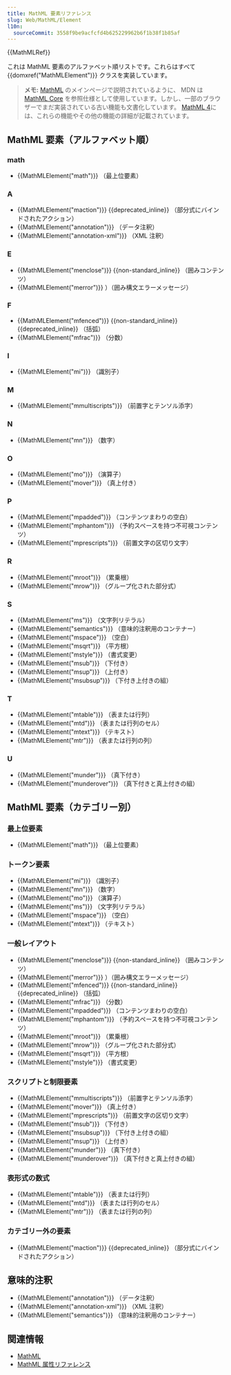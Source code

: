 ```yaml
---
title: MathML 要素リファレンス
slug: Web/MathML/Element
l10n:
  sourceCommit: 3558f9be9acfcfd4b625229962b6f1b38f1b85af
---
```


{{MathMLRef}}

これは MathML 要素のアルファベット順リストです。これらはすべて {{domxref("MathMLElement")}} クラスを実装しています。

> **メモ:** [MathML](/ja/docs/Web/MathML) のメインページで説明されているように、 MDN は [MathML Core](https://w3c.github.io/mathml-core/) を参照仕様として使用しています。しかし、一部のブラウザーでまだ実装されている古い機能も文書化しています。 [MathML 4](https://w3c.github.io/mathml/)には、これらの機能やその他の機能の詳細が記載されています。

## MathML 要素（アルファベット順）

### math

- {{MathMLElement("math")}} （最上位要素）

### A

- {{MathMLElement("maction")}} {{deprecated_inline}} （部分式にバインドされたアクション）
- {{MathMLElement("annotation")}} （データ注釈）
- {{MathMLElement("annotation-xml")}} （XML 注釈）

### E

- {{MathMLElement("menclose")}} {{non-standard_inline}} （囲みコンテンツ）
- {{MathMLElement("merror")}} ）（囲み構文エラーメッセージ）

### F

- {{MathMLElement("mfenced")}} {{non-standard_inline}}{{deprecated_inline}} （括弧）
- {{MathMLElement("mfrac")}} （分数）

### I

- {{MathMLElement("mi")}} （識別子）

### M

- {{MathMLElement("mmultiscripts")}} （前置字とテンソル添字）

### N

- {{MathMLElement("mn")}} （数字）

### O

- {{MathMLElement("mo")}} （演算子）
- {{MathMLElement("mover")}} （真上付き）

### P

- {{MathMLElement("mpadded")}} （コンテンツまわりの空白）
- {{MathMLElement("mphantom")}} （予約スペースを持つ不可視コンテンツ）
- {{MathMLElement("mprescripts")}} （前置文字の区切り文字）

### R

- {{MathMLElement("mroot")}} （累乗根）
- {{MathMLElement("mrow")}} （グループ化された部分式）

### S

- {{MathMLElement("ms")}} （文字列リテラル）
- {{MathMLElement("semantics")}} （意味的注釈用のコンテナー）
- {{MathMLElement("mspace")}} （空白）
- {{MathMLElement("msqrt")}} （平方根）
- {{MathMLElement("mstyle")}} （書式変更）
- {{MathMLElement("msub")}} （下付き）
- {{MathMLElement("msup")}} （上付き）
- {{MathMLElement("msubsup")}} （下付き上付きの組）

### T

- {{MathMLElement("mtable")}} （表または行列）
- {{MathMLElement("mtd")}} （表または行列のセル）
- {{MathMLElement("mtext")}} （テキスト）
- {{MathMLElement("mtr")}} （表または行列の列）

### U

- {{MathMLElement("munder")}} （真下付き）
- {{MathMLElement("munderover")}} （真下付きと真上付きの組）

## MathML 要素（カテゴリー別）

### 最上位要素

- {{MathMLElement("math")}} （最上位要素）

### トークン要素

- {{MathMLElement("mi")}} （識別子）
- {{MathMLElement("mn")}} （数字）
- {{MathMLElement("mo")}} （演算子）
- {{MathMLElement("ms")}} （文字列リテラル）
- {{MathMLElement("mspace")}} （空白）
- {{MathMLElement("mtext")}} （テキスト）

### 一般レイアウト

- {{MathMLElement("menclose")}} {{non-standard_inline}} （囲みコンテンツ）
- {{MathMLElement("merror")}} ）（囲み構文エラーメッセージ）
- {{MathMLElement("mfenced")}} {{non-standard_inline}}{{deprecated_inline}} （括弧）
- {{MathMLElement("mfrac")}} （分数）
- {{MathMLElement("mpadded")}} （コンテンツまわりの空白）
- {{MathMLElement("mphantom")}} （予約スペースを持つ不可視コンテンツ）
- {{MathMLElement("mroot")}} （累乗根）
- {{MathMLElement("mrow")}} （グループ化された部分式）
- {{MathMLElement("msqrt")}} （平方根）
- {{MathMLElement("mstyle")}} （書式変更）

### スクリプトと制限要素

- {{MathMLElement("mmultiscripts")}} （前置字とテンソル添字）
- {{MathMLElement("mover")}} （真上付き）
- {{MathMLElement("mprescripts")}} （前置文字の区切り文字）
- {{MathMLElement("msub")}} （下付き）
- {{MathMLElement("msubsup")}} （下付き上付きの組）
- {{MathMLElement("msup")}} （上付き）
- {{MathMLElement("munder")}} （真下付き）
- {{MathMLElement("munderover")}} （真下付きと真上付きの組）

### 表形式の数式

- {{MathMLElement("mtable")}} （表または行列）
- {{MathMLElement("mtd")}} （表または行列のセル）
- {{MathMLElement("mtr")}} （表または行列の列）

### カテゴリー外の要素

- {{MathMLElement("maction")}} {{deprecated_inline}} （部分式にバインドされたアクション）

## 意味的注釈

- {{MathMLElement("annotation")}} （データ注釈）
- {{MathMLElement("annotation-xml")}} （XML 注釈）
- {{MathMLElement("semantics")}} （意味的注釈用のコンテナー）

## 関連情報

- [MathML](/ja/docs/Web/MathML)
- [MathML 属性リファレンス](/ja/docs/Web/MathML/Attribute)
